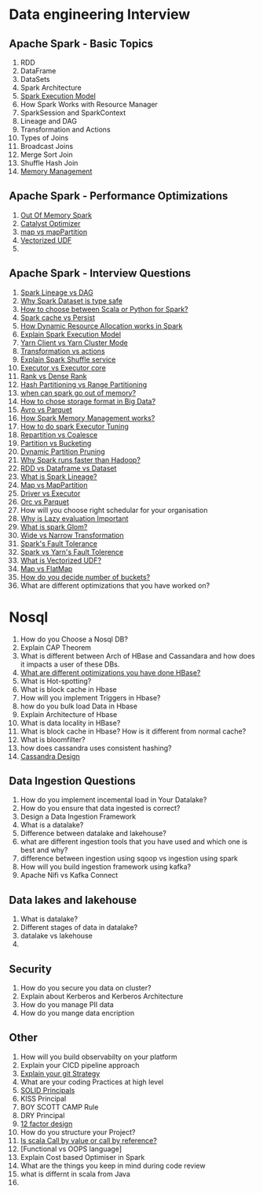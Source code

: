 # Data engineering Interview

## Apache Spark - Basic Topics
1. RDD
2. DataFrame
3. DataSets
4. Spark Architecture 
5. [Spark Execution Model](https://www.youtube.com/watch?v=TmoaOFK1iEM&list=PL9sbKmQTkW04hS0KG27NA_81YPFEOzU_e&index=11)
6. How Spark Works with Resource Manager
7. SparkSession and SparkContext
8. Lineage and DAG
9. Transformation and Actions
10. Types of Joins
11. Broadcast Joins
12. Merge Sort Join
13. Shuffle Hash Join
14. [Memory Management](https://www.youtube.com/watch?v=iLpjNItogwc&list=PL9sbKmQTkW04hS0KG27NA_81YPFEOzU_e&index=23)


## Apache Spark - Performance Optimizations
1. [Out Of Memory Spark](https://www.youtube.com/watch?v=FdT5o7M35kU&list=PL9sbKmQTkW04hS0KG27NA_81YPFEOzU_e&index=21)
2. [Catalyst Optimizer](https://www.youtube.com/watch?v=iCWAVLkGxdM&list=PL9sbKmQTkW05mXqnq1vrrT8pCsEa53std&index=26)
3. [map vs mapPartition](https://www.youtube.com/watch?v=TtfUUvFoKYw&list=PL9sbKmQTkW05mXqnq1vrrT8pCsEa53std&index=28)
4. [Vectorized UDF](https://www.youtube.com/watch?v=VtUNDa-nYHA&list=PL9sbKmQTkW05mXqnq1vrrT8pCsEa53std&index=57)
5. 


## Apache Spark - Interview Questions
1. [Spark Lineage vs DAG](https://www.youtube.com/watch?v=NGOD7JN6azM&list=PL9sbKmQTkW04hS0KG27NA_81YPFEOzU_e&index=1)
2. [Why Spark Dataset is type safe](https://www.youtube.com/watch?v=eN2INeEcGJY&list=PL9sbKmQTkW04hS0KG27NA_81YPFEOzU_e&index=5)
3. [How to choose between Scala or Python for Spark?](https://www.youtube.com/watch?v=WhiuoERZKgY&list=PL9sbKmQTkW04hS0KG27NA_81YPFEOzU_e&index=6)
4. [Spark cache vs Persist](https://www.youtube.com/watch?v=bmbFqTg7lck&list=PL9sbKmQTkW04hS0KG27NA_81YPFEOzU_e&index=9)
5. [How Dynamic Resource Allocation works in Spark](https://www.youtube.com/watch?v=-9bh_Oue9GM&list=PL9sbKmQTkW04hS0KG27NA_81YPFEOzU_e&index=10)
6. [Explain Spark Execution Model](https://www.youtube.com/watch?v=TmoaOFK1iEM&list=PL9sbKmQTkW04hS0KG27NA_81YPFEOzU_e&index=11)
7. [Yarn Client vs Yarn Cluster Mode](https://www.youtube.com/watch?v=b-gIlZv1qA4&list=PL9sbKmQTkW04hS0KG27NA_81YPFEOzU_e&index=12)
8. [Transformation vs actions](https://www.youtube.com/watch?v=ui0AmIJ1ng0&list=PL9sbKmQTkW04hS0KG27NA_81YPFEOzU_e&index=13)
9. [Explain Spark Shuffle service](https://www.youtube.com/watch?v=AsVYpQ2Ow4A&list=PL9sbKmQTkW04hS0KG27NA_81YPFEOzU_e&index=14)
10. [Executor vs Executor core](https://www.youtube.com/watch?v=g7dnZVNtAAc&list=PL9sbKmQTkW04hS0KG27NA_81YPFEOzU_e&index=16)
11. [Rank vs Dense Rank](https://www.youtube.com/watch?v=v7KbCxv-wkw&list=PL9sbKmQTkW04hS0KG27NA_81YPFEOzU_e&index=19)
12. [Hash Partitioning vs Range Partitioning](https://www.youtube.com/watch?v=BvyOJuik8FA&list=PL9sbKmQTkW04hS0KG27NA_81YPFEOzU_e&index=20)
13. [when can spark go out of memory?](https://www.youtube.com/watch?v=FdT5o7M35kU&list=PL9sbKmQTkW04hS0KG27NA_81YPFEOzU_e&index=21)
14. [How to chose storage format in Big Data?](https://www.youtube.com/watch?v=-MbVzDAPM_w&list=PL9sbKmQTkW04hS0KG27NA_81YPFEOzU_e&index=22)
15. [Avro vs Parquet](https://www.youtube.com/watch?v=-MbVzDAPM_w&list=PL9sbKmQTkW04hS0KG27NA_81YPFEOzU_e&index=22)
16. [How Spark Memory Management works?](https://www.youtube.com/watch?v=iLpjNItogwc&list=PL9sbKmQTkW04hS0KG27NA_81YPFEOzU_e&index=23)
17. [How to do spark Executor Tuning](https://www.youtube.com/watch?v=V9E-bWarMNw&list=PL9sbKmQTkW05mXqnq1vrrT8pCsEa53std&index=2)
18. [Repartition vs Coalesce](https://www.youtube.com/watch?v=pP-ohMzyFc4&list=PL9sbKmQTkW05mXqnq1vrrT8pCsEa53std&index=4)
19. [Partition vs Bucketing](https://www.youtube.com/watch?v=Kr_AAkzGZsI&list=PL9sbKmQTkW05mXqnq1vrrT8pCsEa53std&index=5)
20. [Dynamic Partition Pruning](https://www.youtube.com/watch?v=rwUgZP-EBZw&list=PL9sbKmQTkW05mXqnq1vrrT8pCsEa53std&index=6)
21. [Why Spark runs faster than Hadoop?](https://www.youtube.com/watch?v=Ox28EDatZyY&list=PL9sbKmQTkW05mXqnq1vrrT8pCsEa53std&index=15)
22. [RDD vs Dataframe vs Dataset](https://www.youtube.com/watch?v=ZirbI1355B8&list=PL9sbKmQTkW05mXqnq1vrrT8pCsEa53std&index=14)
23. [What is Spark Lineage?](https://www.youtube.com/watch?v=4KRT6XgM93k&list=PL9sbKmQTkW05mXqnq1vrrT8pCsEa53std&index=19)
24. [Map vs MapPartition](https://www.youtube.com/watch?v=TtfUUvFoKYw&list=PL9sbKmQTkW05mXqnq1vrrT8pCsEa53std&index=28)
25. [Driver vs Executor](https://www.youtube.com/watch?v=a2j-XcsLEcE&list=PL9sbKmQTkW05mXqnq1vrrT8pCsEa53std&index=39)
26. [Orc vs Parquet](https://www.youtube.com/watch?v=NZLrJmjoXw8&list=PL9sbKmQTkW05mXqnq1vrrT8pCsEa53std&index=40)
27. How will you choose right schedular for your organisation
28. [Why is Lazy evaluation Important](https://www.youtube.com/watch?v=iP-ZpuoM_YY&list=PL9sbKmQTkW05mXqnq1vrrT8pCsEa53std&index=47)
29. [What is spark Glom?](https://www.youtube.com/watch?v=sxp4cWq7bxQ&list=PL9sbKmQTkW05mXqnq1vrrT8pCsEa53std&index=48)
30. [Wide vs Narrow Transformation](https://www.youtube.com/watch?v=7-evA4Q2sBY&list=PL9sbKmQTkW05mXqnq1vrrT8pCsEa53std&index=50)
31. [Spark's Fault Tolerance](https://www.youtube.com/watch?v=tKr9X_ar4_o&list=PL9sbKmQTkW05mXqnq1vrrT8pCsEa53std&index=51)
32. [Spark vs Yarn's Fault Tolerence](https://www.youtube.com/watch?v=Z4HyrvPtjKw&list=PL9sbKmQTkW05mXqnq1vrrT8pCsEa53std&index=52)
33. [What is Vectorized UDF?](https://www.youtube.com/watch?v=VtUNDa-nYHA&list=PL9sbKmQTkW05mXqnq1vrrT8pCsEa53std&index=57)
34. [Map vs FlatMap](https://www.youtube.com/watch?v=mTxzTWngm-Y&list=PL9sbKmQTkW05mXqnq1vrrT8pCsEa53std&index=58)
35. [How do you decide number of buckets?](https://www.youtube.com/watch?v=_6hKj1QvAr4&list=PL9sbKmQTkW05mXqnq1vrrT8pCsEa53std&index=60)
36. What are different optimizations that you have worked on?

# Nosql
1. How do you Choose a Nosql DB?
2. Explain CAP Theorem
3. What is different between Arch of HBase and Cassandara and how does it impacts a user of these DBs.
4. [What are different optimizations you have done HBase?](https://github.com/harjeet88/Data_engineering_interview/wiki/HBase-Optimization)
5. What is Hot-spotting?
6. What is block cache in Hbase
7. How will you implement Triggers in Hbase?
8. how do you bulk load Data in Hbase
9. Explain Architecture of Hbase
10. What is data locality in HBase?
11. What is block cache in Hbase? How is it different from normal cache?
12. What is bloomfilter?
13. how does cassandra uses consistent hashing?
14. [Cassandra Design](https://www.cs.cornell.edu/projects/ladis2009/papers/lakshman-ladis2009.pdf)

## Data Ingestion Questions
1. How do you implement incemental load in Your Datalake?
2. How do you ensure that data ingested is correct?
3. Design a Data Ingestion Framework
4. What is a datalake?
5. Difference between datalake and lakehouse?
6. what are different ingestion tools that you have used and which one is best and why?
7. difference between ingestion using sqoop vs ingestion using spark
8. How will you build ingestion framework using kafka?
9. Apache Nifi vs Kafka Connect

## Data lakes and lakehouse
1. What is datalake?
2. Different stages of data in datalake?
3. datalake vs lakehouse
4. 

## Security
1. How do you secure you data on cluster?
2. Explain about Kerberos and Kerberos Architecture 
3. How do you manage PII data
4. How do you mange data encription

## Other
1. How will you build observabilty on your platform
2. Explain your CICD pipeline approach
3. [Explain your git Strategy](https://nvie.com/posts/a-successful-git-branching-model/)
4. What are your coding Practices at high level
5. [SOLID Principals](https://gist.github.com/dmmeteo/f630fa04c7a79d3c132b9e9e5d037bfd)
6. KISS Principal
7. BOY SCOTT CAMP Rule
8. DRY Principal
9. [12 factor design](https://12factor.net/)
10. How do you structure your Project?
11. [Is scala Call by value or call by reference?](https://stackoverflow.com/questions/4790050/can-scala-call-by-reference#:~:text=Java%20and%20Scala%20both%20use,this%20and%20call%20by%20reference.)
12. [Functional vs OOPS language]
13. Explain Cost based Optimiser in Spark
14. What are the things you keep in mind during code review
15. what is differnt in scala from Java
16. 
